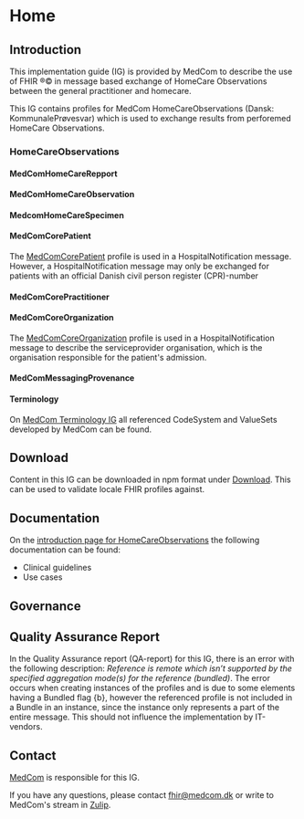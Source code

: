 # Home

## Introduction
This implementation guide (IG) is provided by MedCom to describe the use of FHIR ®© in message based exchange of HomeCare Observations between the general practitioner and homecare.

This IG contains profiles for MedCom HomeCareObservations (Dansk: KommunalePrøvesvar) which is used to exchange results from perforemed HomeCare Observations. 


### HomeCareObservations 
<!-- Indsæt diagram over diagnostic repport struktur og beskriv den. -->


#### MedComHomeCareRepport

#### MedComHomeCareObservation

#### MedcomHomeCareSpecimen 

#### MedComCorePatient
The [MedComCorePatient](http://medcomfhir.dk/ig/core/StructureDefinition-medcom-core-patient.html) profile is used in a HospitalNotification message. However, a HospitalNotification message may only be exchanged for patients with an official Danish civil person register (CPR)-number

#### MedComCorePractitioner 

#### MedComCoreOrganization 
The [MedComCoreOrganization](http://medcomfhir.dk/ig/core/StructureDefinition-medcom-core-organization.html) profile is used in a HospitalNotification message to describe the serviceprovider organisation, which is the organisation responsible for the patient's admission.

#### MedComMessagingProvenance

#### Terminology
On [MedCom Terminology IG](http://medcomfhir.dk/ig/terminology/) all referenced CodeSystem and ValueSets developed by MedCom can be found.

## Download 
Content in this IG can be downloaded in npm format under [Download](https://medcomfhir.dk/ig/MedComHomeCareObservations/downloads.html). This can be used to validate locale FHIR profiles against.

## Documentation
On the [introduction page for HomeCareObservations](https://medcomdk.github.io/dk-medcom-homecareobservations/) the following documentation can be found: 
* Clinical guidelines
* Use cases

## Governance 

## Quality Assurance Report

In the Quality Assurance report (QA-report) for this IG, there is an error with the following description: *Reference is remote which isn’t supported by the specified aggregation mode(s) for the reference (bundled)*. The error occurs when creating instances of the profiles and is due to some elements having a Bundled flag {b}, however the referenced profile is not included in a Bundle in an instance, since the instance only represents a part of the entire message. This should not influence the implementation by IT-vendors.

## Contact 

[MedCom](https://www.medcom.dk/) is responsible for this IG.

If you have any questions, please contact <fhir@medcom.dk> or write to MedCom's stream in [Zulip](https://chat.fhir.org/#narrow/stream/315677-denmark.2Fmedcom.2FFHIRimplementationErfaGroup).



